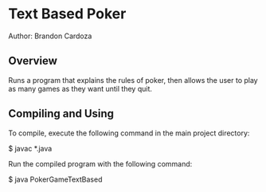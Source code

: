 # Text Based Poker

Author: Brandon Cardoza

## Overview

Runs a program that explains the rules of poker, then allows the user to play as many games
as they want until they quit.

## Compiling and Using

To compile, execute the following command in the main project directory:

$   javac *.java

Run the compiled program with the following command:

$   java PokerGameTextBased
